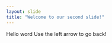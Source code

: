 ```yaml
---
layout: slide
title: "Welcome to our second slide!"
---
```

Hello word
Use the left arrow to go back!
